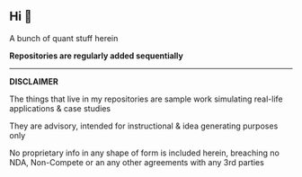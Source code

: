 ## Hi 👋

A bunch of quant stuff herein

**Repositories are regularly added sequentially**
___________________________________________
**DISCLAIMER**

The things that live in my repositories are sample work simulating real-life applications & case studies

They are advisory, intended for instructional & idea generating purposes only

No proprietary info in any shape of form is included herein, breaching no NDA, Non-Compete or an any other agreements with any 3rd parties
